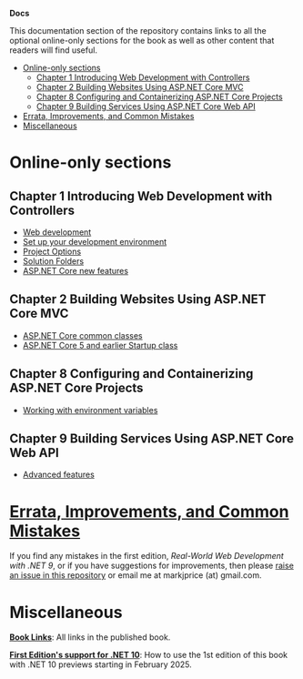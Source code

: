 **Docs**

This documentation section of the repository contains links to all the optional online-only sections for the book as well as other content that readers will find useful.

- [Online-only sections](#online-only-sections)
  - [Chapter 1 Introducing Web Development with Controllers](#chapter-1-introducing-web-development-with-controllers)
  - [Chapter 2 Building Websites Using ASP.NET Core MVC](#chapter-2-building-websites-using-aspnet-core-mvc)
  - [Chapter 8 Configuring and Containerizing ASP.NET Core Projects](#chapter-8-configuring-and-containerizing-aspnet-core-projects)
  - [Chapter 9 Building Services Using ASP.NET Core Web API](#chapter-9-building-services-using-aspnet-core-web-api)
- [Errata, Improvements, and Common Mistakes](#errata-improvements-and-common-mistakes)
- [Miscellaneous](#miscellaneous)

# Online-only sections

## Chapter 1 Introducing Web Development with Controllers
- [Web development](ch01-web-dev.md)
- [Set up your development environment](ch01-setup-dev-env.md)
- [Project Options](ch01-project-options.md)
- [Solution Folders](ch01-solution-folders.md)
- [ASP.NET Core new features](ch01-features.md)

## Chapter 2 Building Websites Using ASP.NET Core MVC
- [ASP.NET Core common classes](ch02-common-classes.md)
- [ASP.NET Core 5 and earlier Startup class](ch02-startup.md)

## Chapter 8 Configuring and Containerizing ASP.NET Core Projects
- [Working with environment variables](ch08-environment-variables.md)

## Chapter 9 Building Services Using ASP.NET Core Web API
- [Advanced features](ch09-advanced.md)

# [Errata, Improvements, and Common Mistakes](errata/README.md)

If you find any mistakes in the first edition, *Real-World Web Development with .NET 9*, or if you have suggestions for improvements, then please [raise an issue in this repository](https://github.com/markjprice/web-dev-net9/issues) or email me at markjprice (at) gmail.com.

# Miscellaneous

[**Book Links**](book-links.md): All links in the published book.

[**First Edition's support for .NET 10**](dotnet10.md): How to use the 1st edition of this book with .NET 10 previews starting in February 2025.

